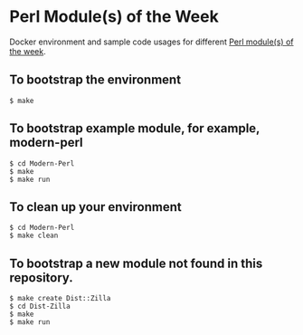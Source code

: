 # Perl Module(s) of the Week
Docker environment and sample code usages for different [Perl module(s) of the week](https://www.kianmeng.org/search/label/plmotw).

## To bootstrap the environment
```
$ make
```

## To bootstrap example module, for example, modern-perl
```
$ cd Modern-Perl
$ make
$ make run
```

## To clean up your environment
```
$ cd Modern-Perl
$ make clean
```

## To bootstrap a new module not found in this repository.
```
$ make create Dist::Zilla
$ cd Dist-Zilla
$ make
$ make run
```
